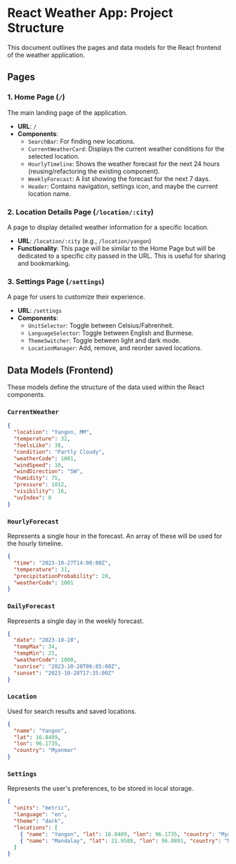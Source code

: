 # React Weather App: Project Structure

This document outlines the pages and data models for the React frontend of the weather application.

## Pages

### 1. Home Page (`/`)

The main landing page of the application.

- **URL**: `/`
- **Components**:
    - `SearchBar`: For finding new locations.
    - `CurrentWeatherCard`: Displays the current weather conditions for the selected location.
    - `HourlyTimeline`: Shows the weather forecast for the next 24 hours (reusing/refactoring the existing component).
    - `WeeklyForecast`: A list showing the forecast for the next 7 days.
    - `Header`: Contains navigation, settings icon, and maybe the current location name.

### 2. Location Details Page (`/location/:city`)

A page to display detailed weather information for a specific location.

- **URL**: `/location/:city` (e.g., `/location/yangon`)
- **Functionality**: This page will be similar to the Home Page but will be dedicated to a specific city passed in the URL. This is useful for sharing and bookmarking.

### 3. Settings Page (`/settings`)

A page for users to customize their experience.

- **URL**: `/settings`
- **Components**:
    - `UnitSelector`: Toggle between Celsius/Fahrenheit.
    - `LanguageSelector`: Toggle between English and Burmese.
    - `ThemeSwitcher`: Toggle between light and dark mode.
    - `LocationManager`: Add, remove, and reorder saved locations.

## Data Models (Frontend)

These models define the structure of the data used within the React components.

### `CurrentWeather`

```json
{
  "location": "Yangon, MM",
  "temperature": 32,
  "feelsLike": 38,
  "condition": "Partly Cloudy",
  "weatherCode": 1001,
  "windSpeed": 10,
  "windDirection": "SW",
  "humidity": 75,
  "pressure": 1012,
  "visibility": 16,
  "uvIndex": 8
}
```

### `HourlyForecast`

Represents a single hour in the forecast. An array of these will be used for the hourly timeline.

```json
{
  "time": "2023-10-27T14:00:00Z",
  "temperature": 31,
  "precipitationProbability": 20,
  "weatherCode": 1001
}
```

### `DailyForecast`

Represents a single day in the weekly forecast.

```json
{
  "date": "2023-10-28",
  "tempMax": 34,
  "tempMin": 25,
  "weatherCode": 1000,
  "sunrise": "2023-10-28T06:05:00Z",
  "sunset": "2023-10-28T17:35:00Z"
}
```

### `Location`

Used for search results and saved locations.

```json
{
  "name": "Yangon",
  "lat": 16.8409,
  "lon": 96.1735,
  "country": "Myanmar"
}
```

### `Settings`

Represents the user's preferences, to be stored in local storage.

```json
{
  "units": "metric",
  "language": "en",
  "theme": "dark",
  "locations": [
    { "name": "Yangon", "lat": 16.8409, "lon": 96.1735, "country": "Myanmar" },
    { "name": "Mandalay", "lat": 21.9588, "lon": 96.0891, "country": "Myanmar" }
  ]
}
```
